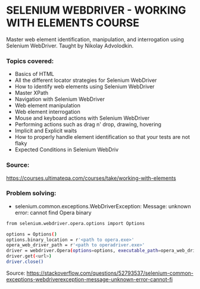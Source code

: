 # SELENIUM WEBDRIVER - WORKING WITH ELEMENTS COURSE

Master web element identification, manipulation, and interrogation using Selenium WebDriver. Taught by Nikolay Advolodkin.

### Topics covered:
- Basics of HTML
- All the different locator strategies for Selenium WebDriver
- How to identify web elements using Selenium WebDriver
- Master XPath
- Navigation with Selenium WebDriver
- Web element manipulation
- Web element interrogation
- Mouse and keyboard actions with Selenium WebDriver
- Performing actions such as drag n' drop, drawing, hovering
- Implicit and Explicit waits
- How to properly handle element identification so that your tests are not flaky
- Expected Conditions in Selenium WebDriv

### Source:
https://courses.ultimateqa.com/courses/take/working-with-elements

### Problem solving:

- selenium.common.exceptions.WebDriverException: Message: unknown error: cannot find Opera binary

```bash
from selenium.webdriver.opera.options import Options

options = Options()
options.binary_location = r'<path to opera.exe>' 
opera_web_driver_path = r'<path to operadriver.exe>' 
driver = webdriver.Opera(options=options, executable_path=opera_web_driver_path)
driver.get(<url>)
driver.close()
```
Source: https://stackoverflow.com/questions/52793537/selenium-common-exceptions-webdriverexception-message-unknown-error-cannot-fi